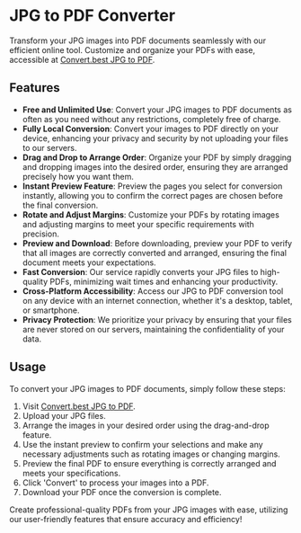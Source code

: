 # JPG to PDF Converter

Transform your JPG images into PDF documents seamlessly with our efficient online tool. Customize and organize your PDFs with ease, accessible at [Convert.best JPG to PDF](https://convert.best/pdf/jpgtopdf.html).

## Features

- **Free and Unlimited Use**: Convert your JPG images to PDF documents as often as you need without any restrictions, completely free of charge.
- **Fully Local Conversion**: Convert your images to PDF directly on your device, enhancing your privacy and security by not uploading your files to our servers.
- **Drag and Drop to Arrange Order**: Organize your PDF by simply dragging and dropping images into the desired order, ensuring they are arranged precisely how you want them.
- **Instant Preview Feature**: Preview the pages you select for conversion instantly, allowing you to confirm the correct pages are chosen before the final conversion.
- **Rotate and Adjust Margins**: Customize your PDFs by rotating images and adjusting margins to meet your specific requirements with precision.
- **Preview and Download**: Before downloading, preview your PDF to verify that all images are correctly converted and arranged, ensuring the final document meets your expectations.
- **Fast Conversion**: Our service rapidly converts your JPG files to high-quality PDFs, minimizing wait times and enhancing your productivity.
- **Cross-Platform Accessibility**: Access our JPG to PDF conversion tool on any device with an internet connection, whether it's a desktop, tablet, or smartphone.
- **Privacy Protection**: We prioritize your privacy by ensuring that your files are never stored on our servers, maintaining the confidentiality of your data.

## Usage

To convert your JPG images to PDF documents, simply follow these steps:
1. Visit [Convert.best JPG to PDF](https://convert.best/pdf/jpgtopdf.html).
2. Upload your JPG files.
3. Arrange the images in your desired order using the drag-and-drop feature.
4. Use the instant preview to confirm your selections and make any necessary adjustments such as rotating images or changing margins.
5. Preview the final PDF to ensure everything is correctly arranged and meets your specifications.
6. Click 'Convert' to process your images into a PDF.
7. Download your PDF once the conversion is complete.

Create professional-quality PDFs from your JPG images with ease, utilizing our user-friendly features that ensure accuracy and efficiency!

